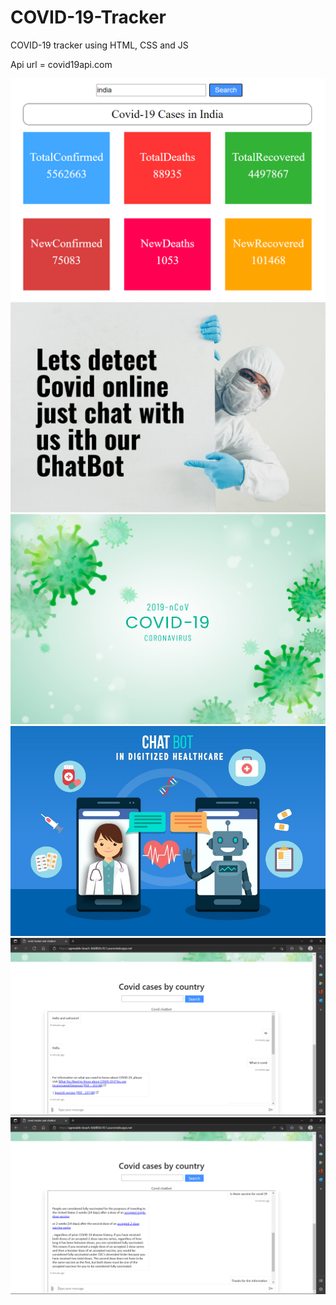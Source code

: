# COVID-19-Tracker
COVID-19 tracker using HTML, CSS and JS

Api url = covid19api.com

<img src="covid.png">

<img src="images/bg_1.jpg">

<img src="images/bg_2.jpg">

<img src="images/bg_3.jpg">

<img src="images/Chatbot1.png">

<img src="images/chatbot2.png">
